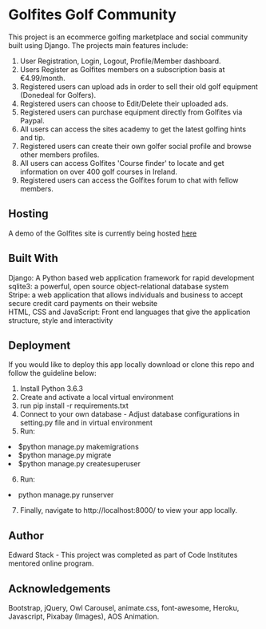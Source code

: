 <h1>Golfites Golf Community</h1>
This project is an ecommerce golfing marketplace and social community built using Django. The projects main features include:

1. User Registration, Login, Logout, Profile/Member dashboard.
2. Users Register as Golfites members on a subscription basis at €4.99/month.
2. Registered users can upload ads in order to sell their old golf equipment (Donedeal for Golfers).
3. Registered users can choose to Edit/Delete their uploaded ads.
4. Registered users can purchase equipment directly from Golfites via Paypal.
5. All users can access the sites academy to get the latest golfing hints and tip.
6. Registered users can create their own golfer social profile and browse other members profiles.
7. All users can access Golfites 'Course finder' to locate and get information on over 400 golf courses in Ireland.
8. Registered users can access the Golfites forum to chat with fellow members.

<h2>Hosting</h2>
A demo of the Golfites site is currently being hosted <a href="https://golfites-golf-community.herokuapp.com">here</a>

<h2>Built With</h2>
Django: A Python based web application framework for rapid development
<br>
sqlite3: a powerful, open source object-relational database system
<br>
Stripe: a web application that allows individuals and business to accept secure credit card payments on their website
<br>
HTML, CSS and JavaScript: Front end languages that give the application structure, style and interactivity

<h2>Deployment</h2>

If you would like to deploy this app locally download or clone this repo and follow the guideline below:

1. Install Python 3.6.3
2. Create and activate a local virtual environment
3. run pip install -r requirements.txt
4. Connect to your own database - Adjust database configurations in setting.py file and in virtual environment
5. Run:
<li>$python manage.py makemigrations</li>
<li>$python manage.py migrate</li>
<li>$python manage.py createsuperuser</li>

6. Run: 
<li>python manage.py runserver</li>

7. Finally, navigate to http://localhost:8000/ to view your app locally.

<h2>Author</h2>

Edward Stack - This project was completed as part of Code Institutes mentored online program.

<h2>Acknowledgements</h2>
Bootstrap, jQuery, Owl Carousel, animate.css, font-awesome, Heroku, Javascript, Pixabay (Images), AOS Animation.